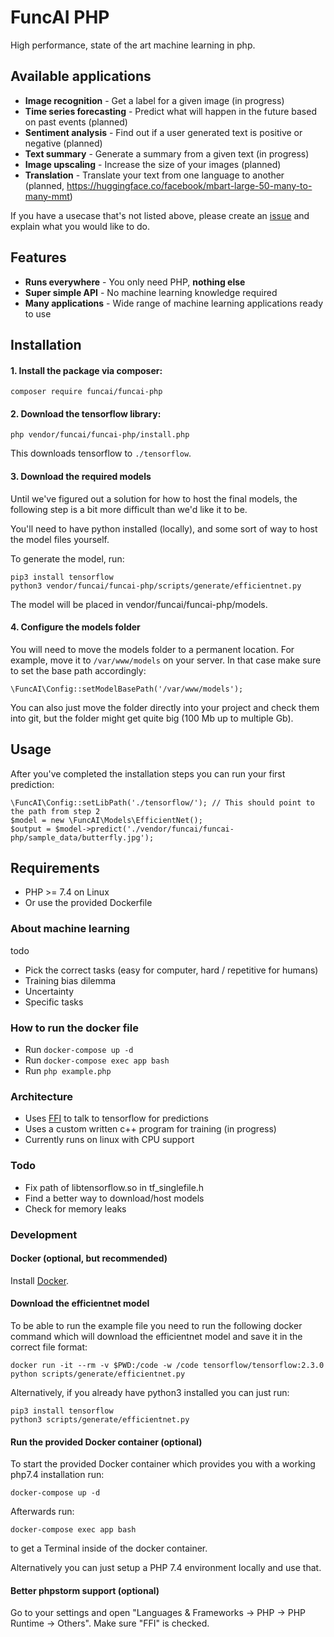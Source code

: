 # FuncAI PHP
High performance, state of the art machine learning in php.

## Available applications

 - **Image recognition** - Get a label for a given image (in progress)
 - **Time series forecasting** - Predict what will happen in the future based on past events (planned)
 - **Sentiment analysis** - Find out if a user generated text is positive or negative (planned)
 - **Text summary** - Generate a summary from a given text (in progress)
 - **Image upscaling** - Increase the size of your images (planned)
 - **Translation** - Translate your text from one language to another (planned, https://huggingface.co/facebook/mbart-large-50-many-to-many-mmt)
 
If you have a usecase that's not listed above, please create an [issue](https://github.com/funcai/funcai-php/issues/new) and explain what you would like to do.

## Features

 - **Runs everywhere** - You only need PHP, **nothing else**
 - **Super simple API** - No machine learning knowledge required
 - **Many applications** - Wide range of machine learning applications ready to use

## Installation
#### 1. Install the package via composer:

    composer require funcai/funcai-php

#### 2. Download the tensorflow library:

    php vendor/funcai/funcai-php/install.php

This downloads tensorflow to `./tensorflow`.

#### 3. Download the required models
Until we've figured out a solution for how to host the final models, the following step is a bit more difficult than we'd like it to be.

You'll need to have python installed (locally), and some sort of way to host the model files yourself.

To generate the model, run:

    pip3 install tensorflow
    python3 vendor/funcai/funcai-php/scripts/generate/efficientnet.py

The model will be placed in vendor/funcai/funcai-php/models.

#### 4. Configure the models folder
You will need to move the models folder to a permanent location.
For example, move it to `/var/www/models` on your server. In that case make sure to set the base path accordingly:

    \FuncAI\Config::setModelBasePath('/var/www/models');

You can also just move the folder directly into your project and check them into git, but the folder might get quite big (100 Mb up to multiple Gb).

## Usage
After you've completed the installation steps you can run your first prediction:

    \FuncAI\Config::setLibPath('./tensorflow/'); // This should point to the path from step 2 
    $model = new \FuncAI\Models\EfficientNet();
    $output = $model->predict('./vendor/funcai/funcai-php/sample_data/butterfly.jpg');

## Requirements
 - PHP >= 7.4 on Linux
 - Or use the provided Dockerfile

### About machine learning
todo
- Pick the correct tasks (easy for computer, hard / repetitive for humans)
- Training bias dilemma
- Uncertainty
- Specific tasks

### How to run the docker file

 - Run `docker-compose up -d`
 - Run `docker-compose exec app bash`
 - Run `php example.php`

### Architecture

 - Uses [FFI](https://www.php.net/manual/en/class.ffi.php) to talk to tensorflow for predictions
 - Uses a custom written c++ program for training (in progress)
 - Currently runs on linux with CPU support

### Todo
 - Fix path of libtensorflow.so in tf_singlefile.h
 - Find a better way to download/host models
 - Check for memory leaks

### Development

#### Docker (optional, but recommended)
Install [Docker](https://docs.docker.com/get-docker/).

#### Download the efficientnet model
To be able to run the example file you need to run the following docker command which will download the efficientnet model and save it in the correct file format:

    docker run -it --rm -v $PWD:/code -w /code tensorflow/tensorflow:2.3.0 python scripts/generate/efficientnet.py

Alternatively, if you already have python3 installed you can just run:

    pip3 install tensorflow
    python3 scripts/generate/efficientnet.py

#### Run the provided Docker container (optional)
To start the provided Docker container which provides you with a working php7.4 installation run:

    docker-compose up -d

Afterwards run:

    docker-compose exec app bash

to get a Terminal inside of the docker container.

Alternatively you can just setup a PHP 7.4 environment locally and use that.

#### Better phpstorm support (optional)
Go to your settings and open "Languages & Frameworks -> PHP -> PHP Runtime -> Others". Make sure "FFI" is checked. 
